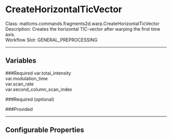 # CreateHorizontalTicVector
Class: maltcms.commands.fragments2d.warp.CreateHorizontalTicVector  
Description: Creates the horizontal TIC-vector after warping the first time axis.  
Workflow Slot: GENERAL_PREPROCESSING  

---

## Variables
###Required
var.total_intensity  
var.modulation_time  
var.scan_rate  
var.second_column_scan_index  

###Required (optional)

###Provided


---

## Configurable Properties


